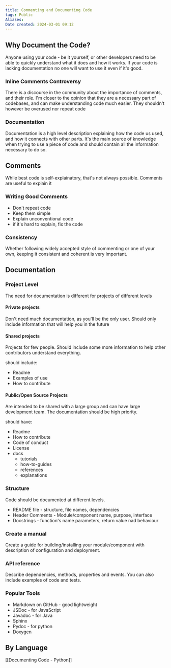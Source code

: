 ```yaml
---
title: Commenting and Documenting Code
tags: Public
Aliases:
Date created: 2024-03-01 09:12
---
```


## Why Document the Code?
Anyone using your code - be it yourself, or other developers need to be able to quickly understand what it does and how it works. If your code is lacking documentation no one will want to use it even if it's good.

### Inline Comments Controversy
There is a discourse in the community about the importance of comments, and their role.
I'm closer to the opinion that they are a necessary part of codebases, and can make understanding code much easier. They shouldn't however be overused nor repeat code

### Documentation
Documentation is a high level description explaining how the code us used, and how it connects with other parts. It's the main source of knowledge when trying to use a piece of code and should contain all the information necessary to do so.

## Comments
While best code is self-explainatory, that's not always possible. Comments are useful to explain it

### Writing Good Comments
- Don't repeat code
- Keep them simple
- Explain unconventional code
- if it's hard to explain, fix the code

### Consistency
Whether following widely accepted style of commenting or one of your own, keeping it consistent and coherent is very important.

## Documentation

### Project Level
The need for documentation is different for projects of different levels

#### Private projects
Don't need much documentation, as you'll be the only user. Should only include information that will help you in the future

#### Shared projects
Projects for few people. Should include some more information to help other contributors understand everything.

should include:
- Readme
- Examples of use
- How to contribute

#### Public/Open Source Projects
Are intended to be shared with a large group and can have large development team. The documentation should be high priority.

should have:
- Readme
- How to contribute 
- Code of conduct
- License
- docs
	- tutorials
	- how-to-guides
	- references
	- explanations

### Structure
Code should be documented at different levels.
- README file - structure, file names, dependencies
- Header Comments - Module/component name, purpose, interface
- Docstrings  - function's name parameters, return value nad behaviour

### Create a manual
Create a guide for building/installing your module/component with description of configuration and deployment.

### API reference
Describe dependencies, methods, properties and events. You can also include examples of code and tests.

### Popular Tools
- Markdown on GitHub - good lightweight
- JSDoc - for JavaScript
- Javadoc - for Java
- Sphinx 
- Pydoc - for python
- Doxygen

## By Language
[[Documenting Code - Python]] 